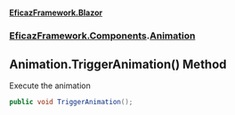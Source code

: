 #### [EficazFramework.Blazor](EficazFrameworkBlazor.md 'EficazFramework Blazor')
### [EficazFramework.Components](EficazFrameworkBlazor.md#EficazFramework.Components 'EficazFramework.Components').[Animation](EficazFramework.Components/Animation.md 'EficazFramework.Components.Animation')

## Animation.TriggerAnimation() Method

Execute the animation

```csharp
public void TriggerAnimation();
```